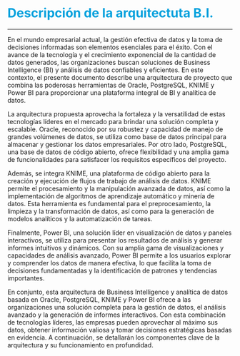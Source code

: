 # <span style="color: #00A1DD">Descripción de la arquitectuta B.I.</span>
---
En el mundo empresarial actual, la gestión efectiva de datos y la toma de decisiones informadas son elementos esenciales para el éxito. Con el avance de la tecnología y el crecimiento exponencial de la cantidad de datos generados, las organizaciones buscan soluciones de Business Intelligence (BI) y análisis de datos confiables y eficientes. En este contexto, el presente documento describe una arquitectura de proyecto que combina las poderosas herramientas de Oracle, PostgreSQL, KNIME y Power BI para proporcionar una plataforma integral de BI y analítica de datos.

La arquitectura propuesta aprovecha la fortaleza y la versatilidad de estas tecnologías líderes en el mercado para brindar una solución completa y escalable. Oracle, reconocido por su robustez y capacidad de manejo de grandes volúmenes de datos, se utiliza como base de datos principal para almacenar y gestionar los datos empresariales. Por otro lado, PostgreSQL, una base de datos de código abierto, ofrece flexibilidad y una amplia gama de funcionalidades para satisfacer los requisitos específicos del proyecto.

Además, se integra KNIME, una plataforma de código abierto para la creación y ejecución de flujos de trabajo de análisis de datos. KNIME permite el procesamiento y la manipulación avanzada de datos, así como la implementación de algoritmos de aprendizaje automático y minería de datos. Esta herramienta es fundamental para el preprocesamiento, la limpieza y la transformación de datos, así como para la generación de modelos analíticos y la automatización de tareas.

Finalmente, Power BI, una solución líder en visualización de datos y paneles interactivos, se utiliza para presentar los resultados de análisis y generar informes intuitivos y dinámicos. Con su amplia gama de visualizaciones y capacidades de análisis avanzado, Power BI permite a los usuarios explorar y comprender los datos de manera efectiva, lo que facilita la toma de decisiones fundamentadas y la identificación de patrones y tendencias importantes.

En conjunto, esta arquitectura de Business Intelligence y analítica de datos basada en Oracle, PostgreSQL, KNIME y Power BI ofrece a las organizaciones una solución completa para la gestión de datos, el análisis avanzado y la generación de informes interactivos. Con esta combinación de tecnologías líderes, las empresas pueden aprovechar al máximo sus datos, obtener información valiosa y tomar decisiones estratégicas basadas en evidencia. A continuación, se detallarán los componentes clave de la arquitectura y su funcionamiento en profundidad.